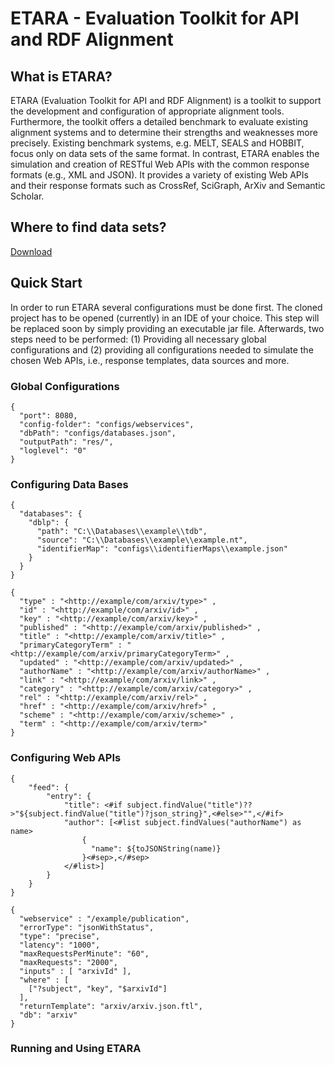 # ETARA - Evaluation Toolkit for API and RDF Alignment

## What is ETARA?
ETARA (Evaluation Toolkit for API and RDF Alignment) is a toolkit to support the development and configuration of appropriate alignment tools. Furthermore, the toolkit offers a detailed benchmark to evaluate existing alignment systems and to determine their strengths and weaknesses more precisely. Existing benchmark systems, e.g. MELT, SEALS and HOBBIT, focus only on data sets of the same format. In contrast, ETARA enables the simulation and creation of RESTful Web APIs with the common response formats (e.g., XML and JSON). It provides a variety of existing Web APIs and their response formats such as CrossRef, SciGraph, ArXiv and Semantic Scholar.

## Where to find data sets?
[Download](https://www.dropbox.com/scl/fo/1t7gmh8bzbyieanacdl5a/h?dl=0&rlkey=66rejlyibvjxrb2z3hwsrji4v "Link to datasets")

## Quick Start
In order to run ETARA several configurations must be done first. The cloned project has to be opened (currently) in an IDE of your choice. This step will be replaced soon by simply providing an executable jar file. Afterwards, two steps need to be performed: (1) Providing all necessary global configurations and (2) providing all configurations needed to simulate the chosen Web APIs, i.e., response templates, data sources and more.

### Global Configurations
```
{
  "port": 8080,
  "config-folder": "configs/webservices",
  "dbPath": "configs/databases.json",
  "outputPath": "res/",
  "loglevel": "0"
}
```

### Configuring Data Bases
```
{
  "databases": {
    "dblp": {
      "path": "C:\\Databases\\example\\tdb",
      "source": "C:\\Databases\\example\\example.nt",
      "identifierMap": "configs\\identifierMaps\\example.json"
    }
  }
}
```

```
{ 
  "type" : "<http://example/com/arxiv/type>" ,
  "id" : "<http://example/com/arxiv/id>" ,
  "key" : "<http://example/com/arxiv/key>" ,
  "published" : "<http://example/com/arxiv/published>" ,
  "title" : "<http://example/com/arxiv/title>" ,
  "primaryCategoryTerm" : "<http://example/com/arxiv/primaryCategoryTerm>" ,
  "updated" : "<http://example/com/arxiv/updated>" ,
  "authorName" : "<http://example/com/arxiv/authorName>" ,
  "link" : "<http://example/com/arxiv/link>" ,
  "category" : "<http://example/com/arxiv/category>" ,
  "rel" : "<http://example/com/arxiv/rel>" ,
  "href" : "<http://example/com/arxiv/href>" ,
  "scheme" : "<http://example/com/arxiv/scheme>" ,
  "term" : "<http://example/com/arxiv/term>"
}
```

### Configuring Web APIs
```
{
    "feed": {
        "entry": {
            "title": <#if subject.findValue("title")??>"${subject.findValue("title")?json_string}",<#else>"",</#if>
            "author": [<#list subject.findValues("authorName") as name>
                {
                  "name": ${toJSONString(name)}
                }<#sep>,</#sep>
            </#list>]
        }
    }
}            
```

```
{
  "webservice" : "/example/publication",
  "errorType": "jsonWithStatus",
  "type": "precise",
  "latency": "1000",
  "maxRequestsPerMinute": "60",
  "maxRequests": "2000",
  "inputs" : [ "arxivId" ],
  "where" : [
    ["?subject", "key", "$arxivId"]
  ],
  "returnTemplate": "arxiv/arxiv.json.ftl",
  "db": "arxiv"
}         
```

### Running and Using ETARA

